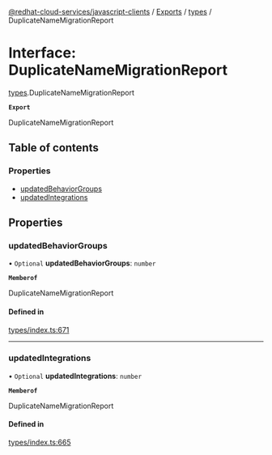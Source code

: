 [@redhat-cloud-services/javascript-clients](../README.md) / [Exports](../modules.md) / [types](../modules/types.md) / DuplicateNameMigrationReport

# Interface: DuplicateNameMigrationReport

[types](../modules/types.md).DuplicateNameMigrationReport

**`Export`**

DuplicateNameMigrationReport

## Table of contents

### Properties

- [updatedBehaviorGroups](types.DuplicateNameMigrationReport.md#updatedbehaviorgroups)
- [updatedIntegrations](types.DuplicateNameMigrationReport.md#updatedintegrations)

## Properties

### updatedBehaviorGroups

• `Optional` **updatedBehaviorGroups**: `number`

**`Memberof`**

DuplicateNameMigrationReport

#### Defined in

[types/index.ts:671](https://github.com/RedHatInsights/javascript-clients/blob/main/packages/integrations/types/index.ts#L671)

___

### updatedIntegrations

• `Optional` **updatedIntegrations**: `number`

**`Memberof`**

DuplicateNameMigrationReport

#### Defined in

[types/index.ts:665](https://github.com/RedHatInsights/javascript-clients/blob/main/packages/integrations/types/index.ts#L665)
